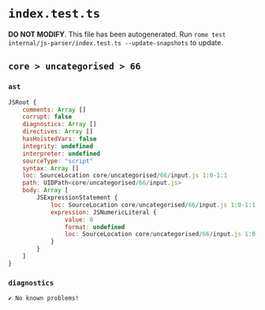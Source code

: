 # `index.test.ts`

**DO NOT MODIFY**. This file has been autogenerated. Run `rome test internal/js-parser/index.test.ts --update-snapshots` to update.

## `core > uncategorised > 66`

### `ast`

```javascript
JSRoot {
	comments: Array []
	corrupt: false
	diagnostics: Array []
	directives: Array []
	hasHoistedVars: false
	integrity: undefined
	interpreter: undefined
	sourceType: "script"
	syntax: Array []
	loc: SourceLocation core/uncategorised/66/input.js 1:0-1:1
	path: UIDPath<core/uncategorised/66/input.js>
	body: Array [
		JSExpressionStatement {
			loc: SourceLocation core/uncategorised/66/input.js 1:0-1:1
			expression: JSNumericLiteral {
				value: 0
				format: undefined
				loc: SourceLocation core/uncategorised/66/input.js 1:0-1:1
			}
		}
	]
}
```

### `diagnostics`

```
✔ No known problems!

```

